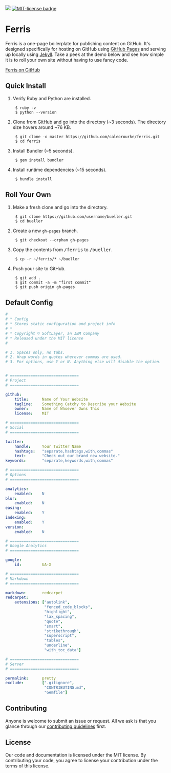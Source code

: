 <a href="https://travis-ci.org/caleorourke/ferris" target="_blank"><img src="https://travis-ci.org/caleorourke/ferris.svg?branch=master"></a>
<a href="http://github.com/caleorourke/ferris/blob/master/LICENSE.md" target="_blank"><img src="http://img.shields.io/badge/License-MIT-blue.svg" alt="MIT-license badge"></a>

# Ferris

Ferris is a one-page boilerplate for publishing content on GitHub. It's designed specifically for hosting on GitHub using [GitHub Pages](http://pages.github.com) and serving up locally using [Jekyll](http://jekyllrb.com). Take a peek at the demo below and see how simple it is to roll your own site without having to use fancy code.

<a href="http://caleorourke.github.io/ferris" target="_blank">Ferris on GitHub</a>


## Quick Install

1. Verify Ruby and Python are installed.

        $ ruby -v
        $ python --version


2. Clone from GitHub and go into the directory (~3 seconds). The directory size hovers around ~76 KB.

        $ git clone -o master https://github.com/caleorourke/ferris.git
        $ cd ferris


3. Install Bundler (~5 seconds).

        $ gem install bundler


4. Install runtime dependencies (~15 seconds).

        $ bundle install


## Roll Your Own

1. Make a fresh clone and go into the directory.

        $ git clone https://github.com/username/bueller.git
        $ cd bueller

2. Create a new `gh-pages` branch.

        $ git checkout --orphan gh-pages

3. Copy the contents from <samp>/ferris</samp> to <samp>/bueller</samp>.

        $ cp -r ~/ferris/* ~/bueller

4. Push your site to GitHub.

        $ git add .
        $ git commit -a -m "first commit"
        $ git push origin gh-pages


## Default Config

~~~yml
#
# * Config
# * Stores static configuration and project info
# *
# * Copyright © SoftLayer, an IBM Company
# * Released under the MIT license
#

# 1. Spaces only, no tabs.
# 2. Wrap words in quotes wherever commas are used.
# 3. For options, use Y or N. Anything else will disable the option.


# ==============================
# Project
# ==============================

github:
    title:      Name of Your Website
    tagline:    Something Catchy to Describe your Website
    owner:      Name of Whoever Owns This
    license:    MIT

# ==============================
# Social
# ==============================

twitter:
    handle:     Your Twitter Name
    hashtags:   "separate,hashtags,with,commas"
    text:       "Check out our brand new website."
keywords:       "separate,keywords,with,commas"

# ==============================
# Options
# ==============================

analytics:
    enabled:    N
blur:
    enabled:    N
easing:
    enabled:    Y
indexing:
    enabled:    Y
version:
    enabled:    N

# ==============================
# Google Analytics
# ==============================

google:
    id:         UA-X

# ==============================
# Markdown
# ==============================

markdown:       redcarpet
redcarpet:
    extensions: ["autolink",
                 "fenced_code_blocks",
                 "highlight",
                 "lax_spacing",
                 "quote",
                 "smart",
                 "strikethrough",
                 "superscript",
                 "tables",
                 "underline",
                 "with_toc_data"]

# ==============================
# Server
# ==============================

permalink:      pretty
exclude:        [".gitignore",
                 "CONTRIBUTING.md",
                 "Gemfile"]
~~~

## Contributing

Anyone is welcome to submit an issue or request. All we ask is that you glance through our [contributing guidelines](CONTRIBUTING.md) first.


## License

Our code and documentation is licensed under the MIT license. By contributing your code, you agree to license your contribution under the terms of this license.
